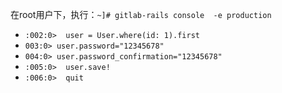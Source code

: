 在root用户下，执行：`~]# gitlab-rails console  -e production`
- `:002:0>  user = User.where(id: 1).first`
- `003:0> user.password="12345678"`
- `004:0> user.password_confirmation="12345678"`
- `:005:0>  user.save!`
- `:006:0>  quit`
